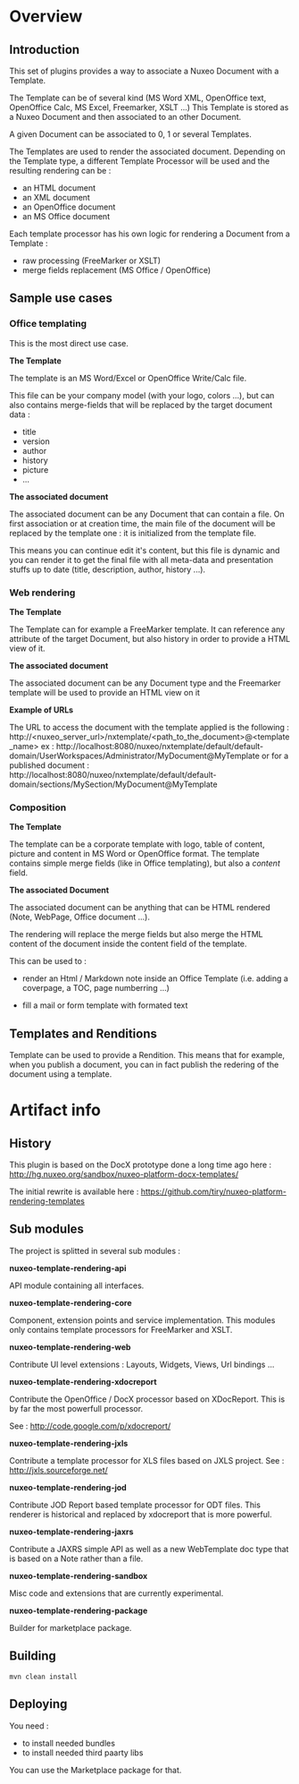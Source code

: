 
# Overview

## Introduction

This set of plugins provides a way to associate a Nuxeo Document with a Template.

The Template can be of several kind (MS Word XML, OpenOffice text, OpenOffice Calc, MS Excel, Freemarker, XSLT ...)
This Template is stored as a Nuxeo Document and then associated to an other Document.

A given Document can be associated to 0, 1 or several Templates.

The Templates are used to render the associated document.
Depending on the Template type, a different Template Processor will be used and the resulting rendering can be :

 - an HTML document
 - an XML document
 - an OpenOffice document
 - an MS Office document

Each template processor has his own logic for rendering a Document from a Template :

 - raw processing (FreeMarker or XSLT)
 - merge fields replacement (MS Office / OpenOffice)

## Sample use cases 

### Office templating

This is the most direct use case.

**The Template**

The template is an MS Word/Excel or OpenOffice Write/Calc file.

This file can be your company model (with your logo, colors ...), but can also contains merge-fields that will be replaced by the target document data :

 - title
 - version
 - author
 - history
 - picture
 - ...

**The associated document**

The associated document can be any Document that can contain a file.
On first association or at creation time, the main file of the document will be replaced by the template one : it is initialized from the template file.

This means you can continue edit it's content, but this file is dynamic and you can render it to get the final file with all meta-data and presentation stuffs up to date (title, description, author, history ...).

### Web rendering

**The Template**

The Template can for example a FreeMarker template.
It can reference any attribute of the target Document, but also history in order to provide a HTML view of it.

**The associated document**

The associated document can be any Document type and the Freemarker template will be used to provide an HTML view on it 

**Example of URLs**

The URL to access the document with the template applied is the following :
http://<nuxeo_server_url>/nxtemplate/<path_to_the_document>@<template_name>
ex : http://localhost:8080/nuxeo/nxtemplate/default/default-domain/UserWorkspaces/Administrator/MyDocument@MyTemplate
or for a published document : http://localhost:8080/nuxeo/nxtemplate/default/default-domain/sections/MySection/MyDocument@MyTemplate

### Composition

**The Template**

The template can be a corporate template with logo, table of content, picture and content in MS Word or OpenOffice format.
The template contains simple merge fields (like in Office templating), but also a *content* field.

**The associated Document**

The associated document can be anything that can be HTML rendered (Note, WebPage, Office document ...).

The rendering will replace the merge fields but also merge the HTML content of the document inside the content field of the template.

This can be used to :

 - render an Html / Markdown note inside an Office Template 
   (i.e. adding a coverpage, a TOC, page numberring ...)

 - fill a mail or form template with formated text

## Templates and Renditions

Template can be used to provide a Rendition.
This means that for example, when you publish a document, you can in fact publish the redering of the document using a template.

# Artifact info

## History

This plugin is based on the DocX prototype done a long time ago here : http://hg.nuxeo.org/sandbox/nuxeo-platform-docx-templates/

The initial rewrite is available here : https://github.com/tiry/nuxeo-platform-rendering-templates

## Sub modules

The project is splitted in several sub modules :

**nuxeo-template-rendering-api**

API module containing all interfaces.

**nuxeo-template-rendering-core**

Component, extension points and service implementation.
This modules only contains template processors for FreeMarker and XSLT.

**nuxeo-template-rendering-web**

Contribute UI level extensions : Layouts, Widgets, Views, Url bindings ...

**nuxeo-template-rendering-xdocreport**

Contribute the OpenOffice / DocX processor based on XDocReport.
This is by far the most powerfull processor.

See : http://code.google.com/p/xdocreport/

**nuxeo-template-rendering-jxls**

Contribute a template processor for XLS files based on JXLS project.
See : http://jxls.sourceforge.net/

**nuxeo-template-rendering-jod**

Contribute JOD Report based template processor for ODT files.
This renderer is historical and replaced by xdocreport that is more powerful.

**nuxeo-template-rendering-jaxrs**

Contribute a JAXRS simple API as well as a new WebTemplate doc type that is based on a Note rather than a file.

**nuxeo-template-rendering-sandbox**

Misc code and extensions that are currently experimental.

**nuxeo-template-rendering-package**

Builder for marketplace package.

## Building

	mvn clean install

## Deploying

You need :

 - to install needed bundles
 - to install needed third paarty libs

You can use the Marketplace package for that.

	

